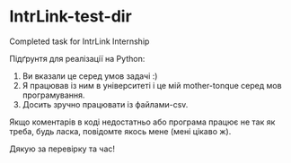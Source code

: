 # IntrLink-test-dir
Completed task for IntrLink Internship

Підґрунтя для реалізації на Python:
1. Ви вказали це серед умов задачі :)
2. Я працював із ним в університеті і це мій mother-tonque серед мов програмування.
3. Досить зручно працювати із файлами-csv.

Якщо коментарів в коді недостатньо або програма працює не так як треба, будь ласка, повідомте якось мене (мені цікаво ж).

Дякую за перевірку та час!
